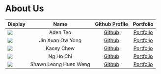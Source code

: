# About Us

| Display                                                   |         Name          |                     Github Profile                      |                Portfolio                 |
| --------------------------------------------------------- |:---------------------:|:-------------------------------------------------------:|:----------------------------------------:|
| ![](https://via.placeholder.com/100.png?text=Photo)       |       Aden Teo        |          [Github](https://github.com/adenteo)           |    [Portfolio](docs/team/adenteo.md)     |
| ![](https://avatars.githubusercontent.com/u/87897838?v=4) |   Jin Xuan Ow Yong    |       [Github](https://github.com/jinxuan-owyong)       | [Portfolio](docs/team/jinxuan-owyong.md) |
| ![](https://via.placeholder.com/100.png?text=Photo)       |      Kacey Chew       |         [Github](https://github.com/kaceycsn/)          |    [Portfolio](docs/team/johndoe.md)     |
| ![](https://avatars.githubusercontent.com/u/35862661?v=4) |       Ng Ho Chi       |         [Github](https://github.com/nghochi123)         |    [Portfolio](docs/team/nghochi.md)     |
| ![](https://via.placeholder.com/100.png?text=Photo)       | Shawn Leong Huen Weng |        [Github](https://github.com/leonghuenweng)       | [Portfolio](docs/team/leonghuenweng.md)  |
